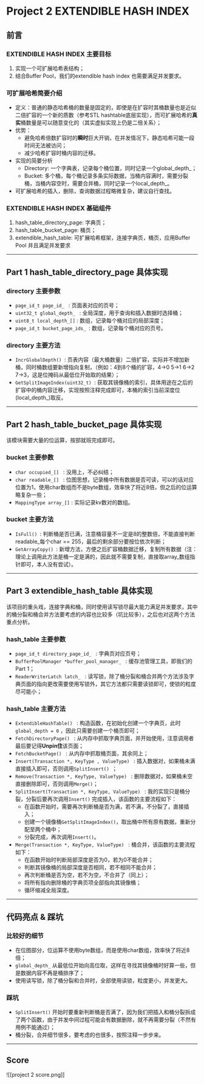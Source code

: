 # Project 2 EXTENDIBLE HASH INDEX
## 前言
### EXTENDIBLE HASH INDEX 主要目标
1.  实现一个可扩展哈希表结构；
2. 结合Buffer Pool，我们的extendible hash index 也需要满足并发要求。

### 可扩展哈希简要介绍
* 定义：普通的静态哈希桶的数量是固定的，即使是在扩容时其桶数量也是近似二倍扩容的一个新的质数（参考STL hashtable底层实现），而可扩展哈希的**真实**桶数量是可以随意变化的（其实虚拟实现上仍是二倍关系）；
* 优势：
	- 避免哈希倍数扩容时的**瞬时**巨大开销，在并发情况下，静态哈希可能一段时间无法被访问；
	- 减少哈希扩容时桶内容的迁移。
* 实现的简要分析
	* Directory: 一个字典表，记录每个桶位置，同时记录一个global_depth_；
	* Bucket: 多个桶，每个桶记录多条实际数据，当桶内容满时，需要分裂桶，当桶内容空时，需要合并桶，同时记录一个local_depth_。
* 可扩展哈希的插入，删除，查询数据过程略微复杂，建议自行查找。

### EXTENDIBLE HASH INDEX 基础组件
1. hash_table_directory_page: 字典页；
2. hash_table_bucket_page: 桶页；
3. extendible_hash_table: 可扩展哈希框架，连接字典页，桶页，应用Buffer Pool 并且满足并发要求

---
## Part 1 hash_table_directory_page 具体实现
### directory 主要参数
* ```page_id_t page_id_ ``` : 页面表对应的页号；
* ```uint32_t global_depth_ ``` : 全局深度，用于查询和插入数据时选择桶；
* ```uint8_t local_depth_[]``` : 数组，记录每个桶对应的局部深度；
* ```page_id_t bucket_page_ids_ ```: 数组，记录每个桶对应的页号。

### directory 主要方法
- ```IncrGlobalDepth() ```: 页表内容（最大桶数量）二倍扩容，实际并不增加新桶，同时桶数组要新增指向复制，（例如：4到8个桶的扩容，4->0 5->1 6->2 7->3，这是位掩码从最低位开始取的结果）；
- ```GetSplitImageIndex(uint32_t) ```: 获取其镜像桶的索引，具体用途在之后的扩容中的桶内容迁移，实现按照注释完成即可，本桶的索引当前深度位(local_depth_)取反。

---
## Part 2 hash_table_bucket_page 具体实现
该模块需要大量的位运算，按部就班完成即可。

### bucket 主要参数
* ```char occupied_[] ``` : 没用上，不必纠结；
* ```char readable_[] ``` : 位图思想，记录桶中所有数据是否可读，可以的话对应位置为1，使用char数组而不是byte数组，效率快了将近8倍，但之后的位运算略复杂一些；
* ```MappingType array_[]``` : 实际记录kv数对的数组。

### bucket 主要方法
- ```IsFull() ```: 判断桶是否已满，注意桶容量不一定是8的整数倍，不能直接判断readable_每个char == 255，最后的剩余部分要按位依次判断；
- ```GetArrayCopy() ```: 新增方法，方便之后扩容桶数据迁移，复制所有数据（注：理论上调用此方法是桶一定是满的，因此就不需要复制，直接取array_数组指针即可，本人没有尝试）。

---
## Part 3 extendible_hash_table 具体实现
该项目的重头戏，连接字典和桶，同时使用读写锁尽最大能力满足并发要求，其中的桶分裂和桶合并方法要考虑的内容也比较多（坑比较多），之后也对这两个方法重点分析。

### hash_table 主要参数
* ```page_id_t directory_page_id_ ``` : 字典页对应页号；
* ```BufferPoolManager *buffer_pool_manager_ ``` : 缓存池管理工具，即我们的Part 1；
* ```ReaderWriterLatch latch_ ``` : 读写锁，除了桶分裂和桶合并两个方法涉及字典页面的指向更改需要使用写锁外，其它方法都只需要读锁即可，使锁的粒度尽可能小；

### hash_table 主要方法
* ```ExtendibleHashTable() ``` : 构造函数，在初始化创建一个字典页，此时```global_depth = 0``` ，因此只需要创建一个桶页即可；
* ```FetchDirectoryPage() ``` : 从内存中抓取字典页面，并开始使用，注意调用者最后要记得**Unpin住**该页面；
* ```FetchBucketPage() ``` : 从内存中抓取桶页面，其余同上；
* ```Insert(Transaction *, KeyType , ValueType) ``` : 插入数据对，如果桶未满直接插入即可，否则调用```SplitInsert() ```；
* ```Remove(Transaction *, KeyType, ValueType) ``` : 删除数据对，如果桶未空直接删除即可，否则调用```Merge()```；
* ```SplitInsert(Transaction *, KeyType, ValueType) ``` : 我的实现只是桶分裂，分裂后要再次调用```Insert()``` 完成插入，该函数的主要流程如下：
	* 在函数开始时，需要再次判断桶是否为满，若不满，不分裂了，直接插入；
	* 创建一个镜像桶```GetSplitImageIndex()```，取出桶中所有原有数据，重新分配至两个桶中；
	* 分裂完成，再次调用```Insert()```。
* ```Merge(Transaction *, KeyType, ValueType) ``` : 桶合并，该函数的主要流程如下：
	* 在函数开始时判断局部深度是否为0，若为0不能合并；
	* 判断其镜像桶的局部深度是否相同，若不相同不能合并；
	* 再次判断桶是否为空，若不为空，不合并了（同上）；
	* 将所有指向删除桶的字典页项全部指向其镜像桶；
	* 循环缩减全局深度。

---
## 代码亮点 & 踩坑
### 比较好的细节
* 在位图部分，位运算不使用byte数组，而是使用char数组，效率快了将近8倍；
* ```global_depth_``` 从最低位开始向高位取，这样在寻找其镜像桶时好算一些，但是数据内容不再是桶排序了；
* 使用读写锁，除了桶分裂和合并时，全部使用读锁，粒度更小，并发更大。

### 踩坑
* ```SplitInsert()``` 开始时要重新判断桶是否满了，因为我们把插入和桶分裂拆成了两个函数，由于并发中间过程可能会有数据删除，就不再需要分裂（不然有用例不能通过）；
* 桶分裂，合并细节很多，要考虑的也很多，按照注释一步步来。

---
## Score
![[project 2 score.png]]
